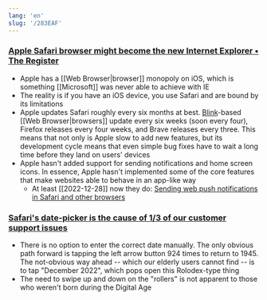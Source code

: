 ```yaml
---
lang: 'en'
slug: '/283EAF'
---
```


### [Apple Safari browser might become the new Internet Explorer • The Register](https://www.theregister.com/2021/10/22/safari_risks_becoming_the_new_ie/)

- Apple has a [[Web Browser|browser]] monopoly on iOS, which is something [[Microsoft]] was never able to achieve with IE
- The reality is if you have an iOS device, you use Safari and are bound by its limitations
- Apple updates Safari roughly every six months at best. [Blink](https://www.chromium.org/blink)\-based [[Web Browser|browsers]] update every six weeks (soon every four), Firefox releases every four weeks, and Brave releases every three. This means that not only is Apple slow to add new features, but its development cycle means that even simple bug fixes have to wait a long time before they land on users' devices
- Apple hasn't added support for sending notifications and home screen icons. In essence, Apple hasn't implemented some of the core features that make websites able to behave in an app-like way
  - At least [[2022-12-28]] now they do: [Sending web push notifications in Safari and other browsers](https://developer.apple.com/documentation/usernotifications/sending_web_push_notifications_in_safari_and_other_browsers)

### [Safari's date-picker is the cause of 1/3 of our customer support issues](https://gist.github.com/RobertAKARobin/850a408e04d5414e67d308a2b5847378)

- There is no option to enter the correct date manually. The only obvious path forward is tapping the left arrow button 924 times to return to 1945. The not-obvious way ahead -- which our elderly users cannot find -- is to tap "December 2022", which pops open this Rolodex-type thing
- The need to swipe up and down on the "rollers" is not apparent to those who weren't born during the Digital Age
